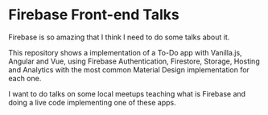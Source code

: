 # Firebase Front-end Talks

Firebase is so amazing that I think I need to do some talks about it.

This repository shows a implementation of a To-Do app with Vanilla.js, Angular and Vue, using Firebase Authentication, Firestore, Storage, Hosting and Analytics with the most common Material Design implementation for each one.

I want to do talks on some local meetups teaching what is Firebase and doing a live code implementing one of these apps.
